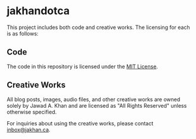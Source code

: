 # jakhandotca

This project includes both code and creative works. The licensing for each is as follows:

## Code
The code in this repository is licensed under the [MIT License](./LICENSE).

## Creative Works
All blog posts, images, audio files, and other creative works are owned solely by Jawad A. Khan and are licensed as "All Rights Reserved" unless otherwise specified.

For inquiries about using the creative works, please contact inbox@jakhan.ca.
